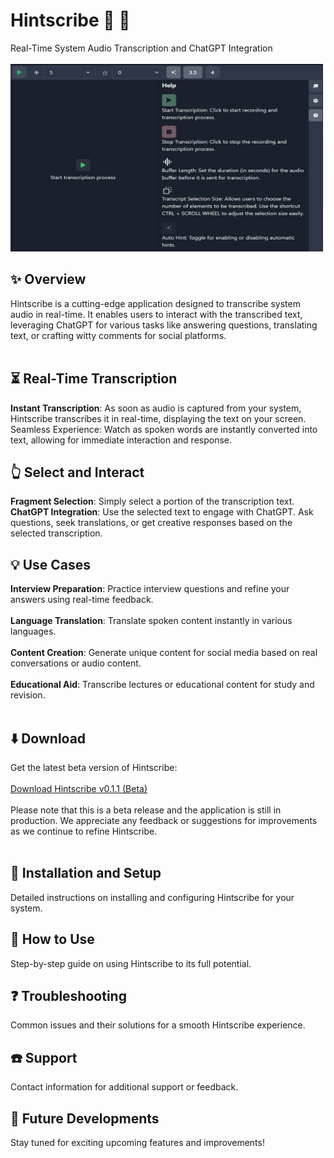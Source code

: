 # Hintscribe :microphone: :speech_balloon:
Real-Time System Audio Transcription and ChatGPT Integration<br><br>
  <img src="images/home.png" width="500" height="300">
<br>
## :sparkles: Overview
Hintscribe is a cutting-edge application designed to transcribe system audio in real-time. It enables users to interact with the transcribed text, leveraging ChatGPT for various tasks like answering questions, translating text, or crafting witty comments for social platforms.<br>
<br>
## :hourglass_flowing_sand: Real-Time Transcription
**Instant Transcription**: As soon as audio is captured from your system, Hintscribe transcribes it in real-time, displaying the text on your screen.
Seamless Experience: Watch as spoken words are instantly converted into text, allowing for immediate interaction and response.<br>
## :point_up_2: Select and Interact
**Fragment Selection**: Simply select a portion of the transcription text.<br>
**ChatGPT Integration**: Use the selected text to engage with ChatGPT. Ask questions, seek translations, or get creative responses based on the selected transcription.<br>
## :bulb: Use Cases
**Interview Preparation**: Practice interview questions and refine your answers using real-time feedback.<br><br>
**Language Translation**: Translate spoken content instantly in various languages.<br><br>
**Content Creation**: Generate unique content for social media based on real conversations or audio content.<br><br>
**Educational Aid**: Transcribe lectures or educational content for study and revision.<br><br>
## :arrow_down: Download
Get the latest beta version of Hintscribe:<br><br>
[Download Hintscribe v0.1.1 (Beta)](http://github.com/SlowPx/hintscribe/releases/tag/0.1.1)
<br><br>
Please note that this is a beta release and the application is still in production. We appreciate any feedback or suggestions for improvements as we continue to refine Hintscribe.<br><br>
## :wrench: Installation and Setup
Detailed instructions on installing and configuring Hintscribe for your system.

## :book: How to Use
Step-by-step guide on using Hintscribe to its full potential.

## :question: Troubleshooting
Common issues and their solutions for a smooth Hintscribe experience.

## :phone: Support
Contact information for additional support or feedback.

## :star2: Future Developments
Stay tuned for exciting upcoming features and improvements!
